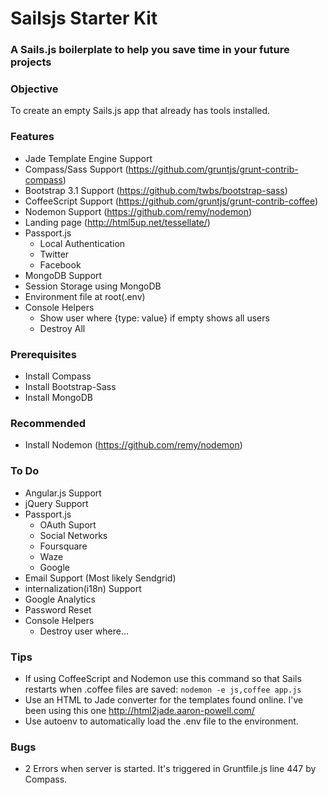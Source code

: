 # Sailsjs Starter Kit
### A Sails.js boilerplate to help you save time in your future projects

### Objective
To create an empty Sails.js app that already has tools installed.

### Features
- Jade Template Engine Support
- Compass/Sass Support (https://github.com/gruntjs/grunt-contrib-compass)
- Bootstrap 3.1 Support (https://github.com/twbs/bootstrap-sass)
- CoffeeScript Support (https://github.com/gruntjs/grunt-contrib-coffee)
- Nodemon Support (https://github.com/remy/nodemon)
- Landing page (http://html5up.net/tessellate/)
- Passport.js
  - Local Authentication
  - Twitter
  - Facebook
- MongoDB Support
- Session Storage using MongoDB
- Environment file at root(.env)
- Console Helpers
	- Show user where {type: value} if empty shows all users
  - Destroy All

### Prerequisites
- Install Compass
- Install Bootstrap-Sass
- Install MongoDB

### Recommended
- Install Nodemon (https://github.com/remy/nodemon)

### To Do
- Angular.js Support
- jQuery Support
- Passport.js
	- OAuth Suport
	- Social Networks
  - Foursquare
  - Waze
  - Google
- Email Support (Most likely Sendgrid)
- internalization(i18n) Support
- Google Analytics
- Password Reset
- Console Helpers
  - Destroy user where...

### Tips
- If using CoffeeScript and Nodemon use this command so that Sails restarts when .coffee files are saved:
    ```nodemon -e js,coffee app.js```
- Use an HTML to Jade converter for the templates found online. I've been using this one http://html2jade.aaron-powell.com/
- Use autoenv to automatically load the .env file to the environment.


### Bugs
- 2 Errors when server is started. It's triggered in Gruntfile.js line 447 by Compass.